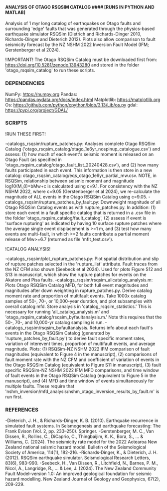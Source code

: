 #### ANALYSIS OF OTAGO RSQSIM CATALOG #### [RUNS IN PYTHON AND MATLAB]

Analysis of 1 myr long catalog of earthquakes on Otago faults and surrounding 'edge' faults that was generated through the physics-based earthquake simulator RSQSim (Dietrich and Richards-Dinger 2010, Richards-Dinger and Dieterich 2012). Plots also allow comparison to fault seismicity forecast by the NZ NSHM 2022 Inversion Fault Model (IFM; Gerstenberger et al 2024).

!IMPORTANT! The Otago RSQSim Catalog must be downloaded first from: https://doi.org/10.5281/zenodo.13943280 and stored in the folder 'otago_rsqsim_catalog' to run these scripts. 

### DEPENDENCIES ###

NumPy: https://numpy.org
Pandas: https://pandas.pydata.org/docs/index.html
Matplotlib: https://matplotlib.org
Os: https://github.com/python/cpython/blob/3.13/Lib/os.py
gdal: https://pypi.org/project/GDAL/

### SCRIPTS ###

!RUN THESE FIRST!

-catalogs_rsqsim/rupture_patches.py: Analyses complete Otago RSQSim Catalog ('otago_rsqsim_catalog/otago_1e6yr_nospinup_catalogue.csv') and assess: (1) how much of each event's seismic moment is released on an Otago Fault (as specified in 'otago_rsqsim_catalog/otago_fault_list_20240428.csv'), and (2) how many faults participated in each event. This information is then store in a new catalog: otago_rsqsim_catalog/eqs_otago_1e6yr_partial_mw.csv. NOTE, in RSQSim, relationship between seismic moment and magnitude log10(M_0)=bMw+c is calculated using c=9.1. For consistency with the NZ NSHM 2022, where c=9.05 (Gerstenberger et al 2024), we re-calculate the magnitude of ALL events in the Otago RSQSim Catalog using c=9.05.
-catalogs_rsqsim/rupture_patches_by_fault.py: Downweight magnitude of all Otago RSQSim Catalog events as with rupture_patches.py. In addition: (1) store each event in a fault specific catalog that is returned in a .csv file in the folder 'otago_rsqsim_catalog/fault_catalog', (2) assess if event is 'surface rupturing' as indicated by having 10 surface rupture patches where the average single event displacement is >=1 m, and (3) test how many events are multi-fault, in which >=2 faults contribute a partial moment release of Mw>=6.7 (returned as file 'mflt_test.csv').

!CATALOG ANALYSIS!

-catalogs_rsqsim/plot_rupture_patches.py: Plot spatial distribution and slip of rupture patches selected in the 'rupture_list' attribute. Fault traces from the NZ CFM also shown (Seebeck et al 2024). Used for plots Figure S12 and S13 in manuscript, which show the rupture patches for events on the Akatore and Pisa faults.
-catalogs_rsqsim/rsqsim_allcatalog_analysis.m: Plots Otago RSQSim Catalog MFD, for both full event magnitudes and magnitudes after down weighting in rupture_patches.py. Derive catalog moment rate and proportion of multifault events. Take 1000x catalog samples of 50-, 70-, or 10,000-year duration, and plot subsamples with overall catalog mfd. Store analysis in 'catalog_rsqsim_statistics.' This is necessary for running 'all_catalog_analysis.m' and 'otago_rsqsim_catalog/rsqsim_byfaultanalysis.m.' Note this requires that the 50-, 70-, and 10,000-yr catalog sampling is run.
-catalogs_rsqsim/rsqsim_byfaultanalysis. Returns info about each fault's events in the Otago RSQSim Catalog (generated by 'rupture_patches_by_fault.py') to derive fault specific moment rates, variation of interevent times, proportion of multifault events, and average magnitude. Plots: (1) RSQSim-NZ NSHM 2022 IFM comparison of fault magnitudes (equivalent to Figure 4 in the manuscript), (2) comparisons of fault moment rate with the NZ CFM and coefficient of variation of events in the Otago RSQSim Catalog (equivalent to Figure S11 in manuscript), (3) fault specific RSQSim-NZ NSHM 2022 IFM MFD comparisons, and time window of fault events in the Otago RSQSim Catalog (equivalent to Figure 5 in the manuscript), and (4) MFD and time window of events simultaneously for multiple faults. These require that 'nshm_inversion/mfd_analysis/nshm_otago_inversion_results_by_fault.m' is run first. 

### REFERENCES ###

-Dieterich, J. H., & Richards-Dinger, K. B. (2010). Earthquake recurrence in simulated fault systems. In Seismogenesis and earthquake forecasting: The Frank Evison (Vol. 2, pp. 233–250). Springer.
-Gerstenberger, M. C., Van Dissen, R., Rollins, C., DiCaprio, C., Thingbaijim, K. K., Bora, S., ... & Williams, C. (2024). The seismicity rate model for the 2022 Aotearoa New Zealand national seismic hazard model. Bulletin of the Seismological Society of America, 114(1), 182-216.
-Richards‐Dinger, K., & Dieterich, J. H. (2012). RSQSim earthquake simulator. Seismological Research Letters, 83(6), 983-990.
-Seebeck, H., Van Dissen, R., Litchfield, N., Barnes, P. M., Nicol, A., Langridge, R., ... & Lee, J. (2024). The New Zealand Community Fault Model–version 1.0: An improved geological foundation for seismic hazard modelling. New Zealand Journal of Geology and Geophysics, 67(2), 209-229.